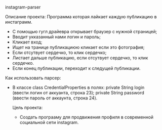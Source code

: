 instagram-parser

Описание проекта:
 Программа которая лайкает каждую публикацию в инстаграмм.
  - C помощью гугл драйевра открывает браузер с нужной страницей; 
  - Вводит укказанный нами логин и пароль; 
  - Кликает вход;
  - Ищет на транице публикациюю кликает если это фотография;
  - Если отсутвует сердечко, то клик сердечко;
  - Листает дальше публикацию, если отсутвует сердечко, то клик сердечко.
  - Если конец публикации, переходит к следущей публикации.


Как использовать парсер:

- В классе class CredentialProperties в полях:
  private String login (ввести логин от аккуанта, строка 23);
  private String password (ввести пароль от аккаунта, строка 24).
  
  
  Цель проекта: 
  
  - Создать програаму для продвижения профиля в современной социальной сети instagram.
